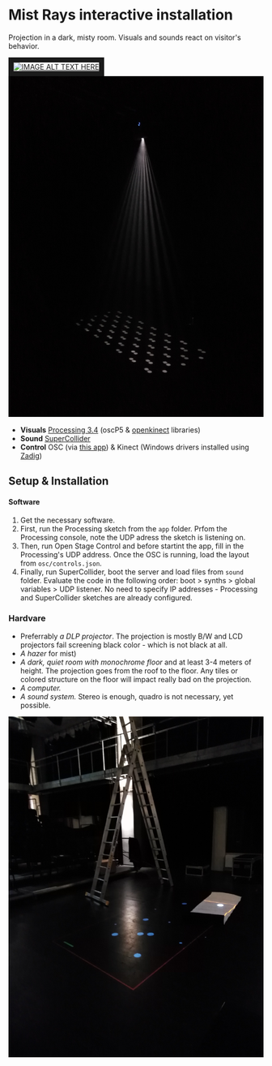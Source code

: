 # Mist Rays interactive installation
Projection in a dark, misty room. Visuals and sounds react on visitor's behavior.

<a href="http://www.youtube.com/watch?feature=player_embedded&v=W1uXE5F_LvI
" target="_blank"><img src="http://img.youtube.com/vi/W1uXE5F_LvI/1.jpg" 
alt="IMAGE ALT TEXT HERE" width="300" height="auto" border="10" /></a> ![alt text](https://github.com/moichim/mist-rays/raw/master/documentation/2019_01_08_running_moving_station.jpg)

- **Visuals** [Processing 3.4](https://processing.org/) (oscP5 & [openkinect](https://github.com/shiffman/OpenKinect-for-Processing) libraries)
- **Sound** [SuperCollider](https://supercollider.github.io/)
- **Control** OSC (via [this app](https://osc.ammd.net/)) & Kinect (Windows drivers installed using [Zadig]())

## Setup & Installation
#### Software
1. Get the necessary software. 
2. First, run the Processing sketch from the `app` folder. Prfom the Processing console, note the UDP adress the sketch is listening on.
3. Then, run Open Stage Control and before startint the app, fill in the Processing's UDP address. Once the OSC is running, load the layout from `osc/controls.json`. 
4. Finally, run SuperCollider, boot the server and load files from `sound` folder. Evaluate the code in the following order: boot > synths > global variables > UDP listener. No need to specify IP addresses - Processing and SuperCollider sketches are already configured.
### Hardvare
- Preferrably _a DLP projector_. The projection is mostly B/W and LCD projectors fail screening black color - which is not black at all.
- _A hazer_ for mist)
- _A dark, quiet room with monochrome floor_ and at least 3-4 meters of height. The projection goes from the roof to the floor. Any tiles or colored structure on the floor will impact really bad on the projection.
- _A computer._
- _A sound system._ Stereo is enough, quadro is not necessary, yet possible.

![alt text](https://github.com/moichim/mist-rays/raw/master/documentation/2019_01_07_installation_At_moving_station.jpg)
